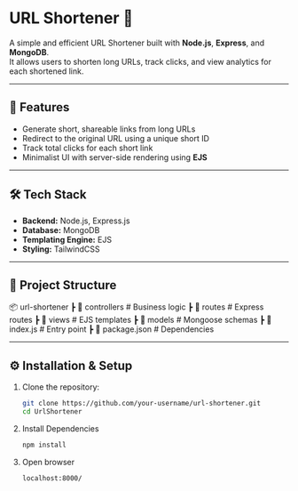 # URL Shortener 🔗

A simple and efficient URL Shortener built with **Node.js**, **Express**, and **MongoDB**.  
It allows users to shorten long URLs, track clicks, and view analytics for each shortened link.  

---

## 🚀 Features
- Generate short, shareable links from long URLs  
- Redirect to the original URL using a unique short ID  
- Track total clicks for each short link  
- Minimalist UI with server-side rendering using **EJS**  

---

## 🛠️ Tech Stack
- **Backend:** Node.js, Express.js  
- **Database:** MongoDB  
- **Templating Engine:** EJS  
- **Styling:** TailwindCSS  

---

## 📂 Project Structure
📦 url-shortener
┣ 📂 controllers # Business logic
┣ 📂 routes # Express routes
┣ 📂 views # EJS templates
┣ 📂 models # Mongoose schemas
┣ 📜 index.js # Entry point
┣ 📜 package.json # Dependencies


---

## ⚙️ Installation & Setup

1. Clone the repository:
   ```bash
   git clone https://github.com/your-username/url-shortener.git
   cd UrlShortener
   ```
2. Install Dependencies
    ```bash
    npm install
   ```
3. Open browser
    ```bash
    localhost:8000/
   ```
